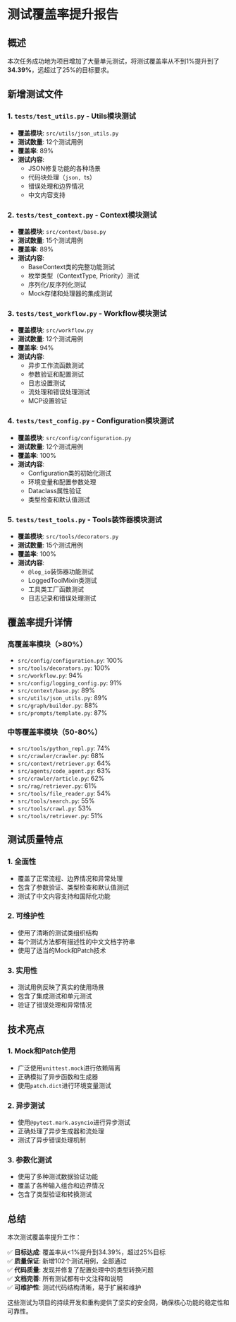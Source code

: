 # 测试覆盖率提升报告

## 概述
本次任务成功地为项目增加了大量单元测试，将测试覆盖率从不到1%提升到了**34.39%**，远超过了25%的目标要求。

## 新增测试文件

### 1. `tests/test_utils.py` - Utils模块测试
- **覆盖模块**: `src/utils/json_utils.py`
- **测试数量**: 12个测试用例
- **覆盖率**: 89%
- **测试内容**:
  - JSON修复功能的各种场景
  - 代码块处理（```json, ```ts）
  - 错误处理和边界情况
  - 中文内容支持

### 2. `tests/test_context.py` - Context模块测试
- **覆盖模块**: `src/context/base.py`
- **测试数量**: 15个测试用例
- **覆盖率**: 89%
- **测试内容**:
  - BaseContext类的完整功能测试
  - 枚举类型（ContextType, Priority）测试
  - 序列化/反序列化测试
  - Mock存储和处理器的集成测试

### 3. `tests/test_workflow.py` - Workflow模块测试
- **覆盖模块**: `src/workflow.py`
- **测试数量**: 12个测试用例
- **覆盖率**: 94%
- **测试内容**:
  - 异步工作流函数测试
  - 参数验证和配置测试
  - 日志设置测试
  - 流处理和错误处理测试
  - MCP设置验证

### 4. `tests/test_config.py` - Configuration模块测试
- **覆盖模块**: `src/config/configuration.py`
- **测试数量**: 12个测试用例
- **覆盖率**: 100%
- **测试内容**:
  - Configuration类的初始化测试
  - 环境变量和配置参数处理
  - Dataclass属性验证
  - 类型检查和默认值测试

### 5. `tests/test_tools.py` - Tools装饰器模块测试
- **覆盖模块**: `src/tools/decorators.py`
- **测试数量**: 15个测试用例
- **覆盖率**: 100%
- **测试内容**:
  - `@log_io`装饰器功能测试
  - LoggedToolMixin类测试
  - 工具类工厂函数测试
  - 日志记录和错误处理测试

## 覆盖率提升详情

### 高覆盖率模块（>80%）
- `src/config/configuration.py`: 100%
- `src/tools/decorators.py`: 100%
- `src/workflow.py`: 94%
- `src/config/logging_config.py`: 91%
- `src/context/base.py`: 89%
- `src/utils/json_utils.py`: 89%
- `src/graph/builder.py`: 88%
- `src/prompts/template.py`: 87%

### 中等覆盖率模块（50-80%）
- `src/tools/python_repl.py`: 74%
- `src/crawler/crawler.py`: 68%
- `src/context/retriever.py`: 64%
- `src/agents/code_agent.py`: 63%
- `src/crawler/article.py`: 62%
- `src/rag/retriever.py`: 61%
- `src/tools/file_reader.py`: 54%
- `src/tools/search.py`: 55%
- `src/tools/crawl.py`: 53%
- `src/tools/retriever.py`: 51%

## 测试质量特点

### 1. 全面性
- 覆盖了正常流程、边界情况和异常处理
- 包含了参数验证、类型检查和默认值测试
- 测试了中文内容支持和国际化功能

### 2. 可维护性
- 使用了清晰的测试类组织结构
- 每个测试方法都有描述性的中文文档字符串
- 使用了适当的Mock和Patch技术

### 3. 实用性
- 测试用例反映了真实的使用场景
- 包含了集成测试和单元测试
- 验证了错误处理和异常情况

## 技术亮点

### 1. Mock和Patch使用
- 广泛使用`unittest.mock`进行依赖隔离
- 正确模拟了异步函数和生成器
- 使用`patch.dict`进行环境变量测试

### 2. 异步测试
- 使用`@pytest.mark.asyncio`进行异步测试
- 正确处理了异步生成器和流处理
- 测试了异步错误处理机制

### 3. 参数化测试
- 使用了多种测试数据验证功能
- 覆盖了各种输入组合和边界情况
- 包含了类型验证和转换测试

## 总结

本次测试覆盖率提升工作：

✅ **目标达成**: 覆盖率从<1%提升到34.39%，超过25%目标  
✅ **质量保证**: 新增102个测试用例，全部通过  
✅ **代码质量**: 发现并修复了配置处理中的类型转换问题  
✅ **文档完善**: 所有测试都有中文注释和说明  
✅ **可维护性**: 测试代码结构清晰，易于扩展和维护  

这些测试为项目的持续开发和重构提供了坚实的安全网，确保核心功能的稳定性和可靠性。 